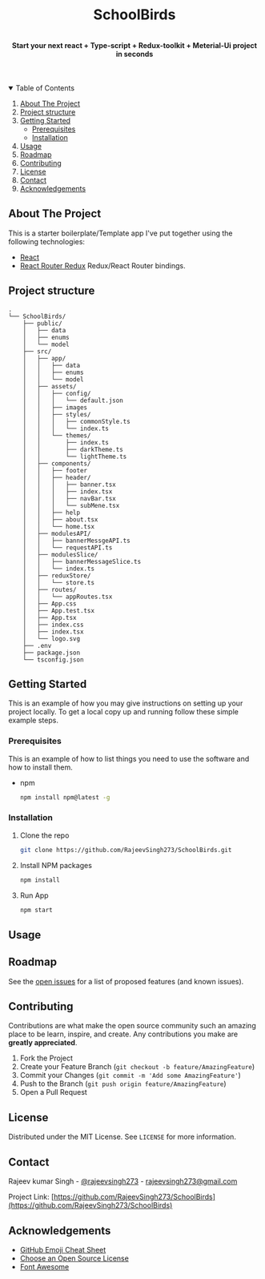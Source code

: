 <div align="center"><h1> SchoolBirds</h1></div>
<br />
<div align="center"><strong>Start your next react + Type-script + Redux-toolkit + Meterial-Ui project in seconds</strong></div>
<br /><br /><br />

<!-- TABLE OF CONTENTS -->
<details open="open">
  <summary>Table of Contents</summary>
  <ol>
    <li>
      <a href="#about-the-project">About The Project</a>
    </li>
    <li>
      <a href="#Project-structure">Project structure</a>
    </li>
    <li>
      <a href="#getting-started">Getting Started</a>
      <ul>
        <li><a href="#prerequisites">Prerequisites</a></li>
        <li><a href="#installation">Installation</a></li>
      </ul>
    </li>
    <li><a href="#usage">Usage</a></li>
    <li><a href="#roadmap">Roadmap</a></li>
    <li><a href="#contributing">Contributing</a></li>
    <li><a href="#license">License</a></li>
    <li><a href="#contact">Contact</a></li>
    <li><a href="#acknowledgements">Acknowledgements</a></li>
  </ol>
</details>



<!-- ABOUT THE PROJECT -->
## About The Project

This is a starter boilerplate/Template app I've put together using the following technologies:
* [React](https://github.com/facebook/react)
* [React Router Redux](https://github.com/reactjs/react-router-redux) Redux/React Router bindings.


<!-- PROJECT STRUCTURE-->
## Project structure
```
.
└── SchoolBirds/
    ├── public/
    │   ├── data
    │   ├── enums
    │   └── model
    ├── src/
    │   ├── app/
    │   │   ├── data
    │   │   ├── enums
    │   │   └── model
    │   ├── assets/
    │   │   ├── config/
    │   │   │   └── default.json
    │   │   ├── images
    │   │   ├── styles/
    │   │   │   ├── commonStyle.ts
    │   │   │   └── index.ts
    │   │   └── themes/
    │   │       ├── index.ts
    │   │       ├── darkTheme.ts
    │   │       └── lightTheme.ts
    │   ├── components/
    │   │   ├── footer
    │   │   ├── header/
    │   │   │   ├── banner.tsx
    │   │   │   ├── index.tsx
    │   │   │   ├── navBar.tsx
    │   │   │   └── subMene.tsx
    │   │   ├── help
    │   │   ├── about.tsx
    │   │   └── home.tsx
    │   ├── modulesAPI/
    │   │   ├── bannerMessgeAPI.ts
    │   │   └── requestAPI.ts
    │   ├── modulesSlice/
    │   │   ├── bannerMessageSlice.ts
    │   │   └── index.ts   
    │   ├── reduxStore/
    │   │   └── store.ts
    │   ├── routes/
    │   │   └── appRoutes.tsx
    │   ├── App.css
    │   ├── App.test.tsx
    │   ├── App.tsx
    │   ├── index.css
    │   ├── index.tsx
    │   └── logo.svg
    ├── .env
    ├── package.json
    └── tsconfig.json
```

<!-- GETTING STARTED -->
## Getting Started

This is an example of how you may give instructions on setting up your project locally.
To get a local copy up and running follow these simple example steps.

### Prerequisites

This is an example of how to list things you need to use the software and how to install them.
* npm
  ```sh
  npm install npm@latest -g
  ```

### Installation

1. Clone the repo
   ```sh
   git clone https://github.com/RajeevSingh273/SchoolBirds.git
   ```
2. Install NPM packages
   ```sh
   npm install
   ```
3. Run App
   ```sh
   npm start
   ```

<!-- USAGE EXAMPLES -->
## Usage



<!-- ROADMAP -->
## Roadmap

See the [open issues](https://github.com/RajeevSingh273/SchoolBirds/issues) for a list of proposed features (and known issues).


<!-- CONTRIBUTING -->
## Contributing

Contributions are what make the open source community such an amazing place to be learn, inspire, and create. Any contributions you make are **greatly appreciated**.

1. Fork the Project
2. Create your Feature Branch (`git checkout -b feature/AmazingFeature`)
3. Commit your Changes (`git commit -m 'Add some AmazingFeature'`)
4. Push to the Branch (`git push origin feature/AmazingFeature`)
5. Open a Pull Request



<!-- LICENSE -->
## License

Distributed under the MIT License. See `LICENSE` for more information.



<!-- CONTACT -->
## Contact

Rajeev kumar Singh - [@rajeevsingh273](https://twitter.com/rajeevsingh273) - rajeevsingh273@gmail.com

Project Link: [https://github.com/RajeevSingh273/SchoolBirds](https://github.com/RajeevSingh273/SchoolBirds)



<!-- ACKNOWLEDGEMENTS -->
## Acknowledgements
* [GitHub Emoji Cheat Sheet](https://www.webpagefx.com/tools/emoji-cheat-sheet)
* [Choose an Open Source License](https://choosealicense.com)
* [Font Awesome](https://fontawesome.com)

